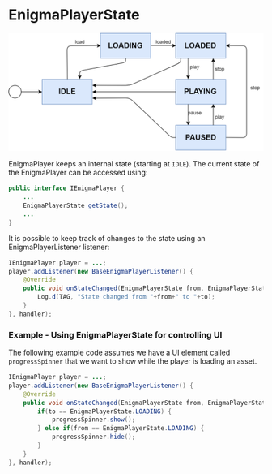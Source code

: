 # EnigmaPlayerState

![stateDiagram](images/EnigmaPlayerState_diagram.png "EnigmaPlayer state diagram")

EnigmaPlayer keeps an internal state (starting at `IDLE`). The current state of the EnigmaPlayer can be accessed using:
```java
public interface IEnigmaPlayer {
    ...
    EnigmaPlayerState getState();
    ...
}
```

It is possible to keep track of changes to the state using an EnigmaPlayerListener listener:
```java
IEnigmaPlayer player = ...;
player.addListener(new BaseEnigmaPlayerListener() {
    @Override
    public void onStateChanged(EnigmaPlayerState from, EnigmaPlayerState to) {
        Log.d(TAG, "State changed from "+from+" to "+to);
    }
}, handler);
```

### Example - Using EnigmaPlayerState for controlling UI

The following example code assumes we have a UI element called `progressSpinner` that we want to show while the player is loading an asset.

```java
IEnigmaPlayer player = ...;
player.addListener(new BaseEnigmaPlayerListener() {
    @Override
    public void onStateChanged(EnigmaPlayerState from, EnigmaPlayerState to) {
        if(to == EnigmaPlayerState.LOADING) {
            progressSpinner.show();
        } else if(from == EnigmaPlayerState.LOADING) {
            progressSpinner.hide();
        }
    }
}, handler);

```
